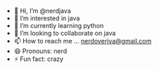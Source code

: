 - 👋 Hi, I’m @nerdjava
- 👀 I’m interested in java
- 🌱 I’m currently learning python
- 💞️ I’m looking to collaborate on java
- 📫 How to reach me ... nerdoverjva@gmail.com  
- 😄 Pronouns: nerd
- ⚡ Fun fact: crazy

<!---
nerdjava/nerdjava is a ✨ special ✨ repository because its `README.md` (this file) appears on your GitHub profile.
You can click the Preview link to take a look at your changes.
--->
